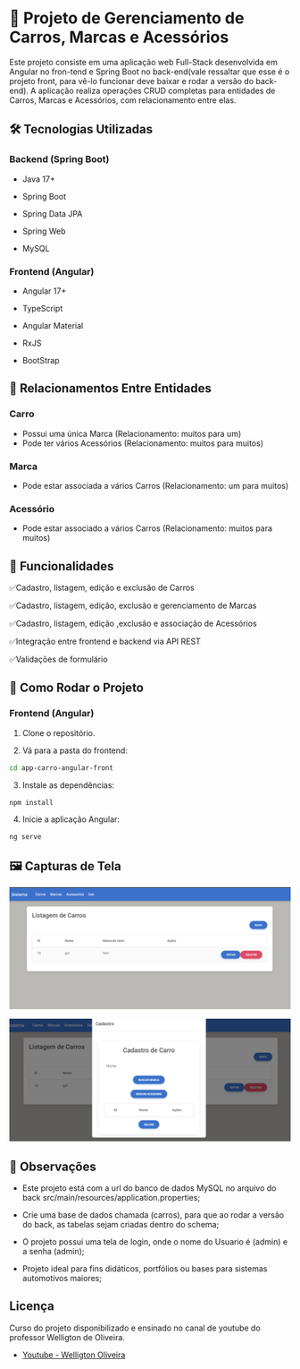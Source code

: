 # 🚗 Projeto de Gerenciamento de Carros, Marcas e Acessórios

Este projeto consiste em uma aplicação web Full-Stack desenvolvida em Angular no fron-tend e Spring Boot no back-end(vale ressaltar que esse é o projeto front, para vê-lo funcionar deve baixar e rodar a versão do back-end). A aplicação realiza operações CRUD completas para entidades de Carros, Marcas e Acessórios, com relacionamento entre elas.



## 🛠 Tecnologias Utilizadas

### Backend (Spring Boot)
- Java 17+

- Spring Boot

- Spring Data JPA

- Spring Web

- MySQL

### Frontend (Angular)
- Angular 17+

- TypeScript

- Angular Material

- RxJS

- BootStrap



## 🔗 Relacionamentos Entre Entidades

### Carro
- Possui uma única Marca (Relacionamento: muitos para um)
- Pode ter vários Acessórios (Relacionamento: muitos para muitos)

### Marca
- Pode estar associada a vários Carros (Relacionamento: um para muitos)

### Acessório
- Pode estar associado a vários Carros (Relacionamento: muitos para muitos)




## 🚀 Funcionalidades
 ✅Cadastro, listagem, edição e exclusão de Carros

 ✅Cadastro, listagem, edição, exclusão e gerenciamento de Marcas

 ✅Cadastro, listagem, edição ,exclusão e associação de Acessórios

 ✅Integração entre frontend e backend via API REST

 ✅Validações de formulário



## 🔧 Como Rodar o Projeto

### Frontend (Angular)
1. Clone o repositório.

2. Vá para a pasta do frontend:
``` bash
cd app-carro-angular-front
```

3. Instale as dependências:
``` bash
npm install
```

4. Inicie a aplicação Angular:
``` bash
ng serve
```



## 🖼️ Capturas de Tela

![alt text](image.png)

![alt text](image-1.png)



## 📌 Observações

- Este projeto está com a url do banco de dados MySQL no arquivo do back src/main/resources/application.properties;

- Crie uma base de dados chamada (carros), para que ao rodar a versão do back, as tabelas sejam criadas dentro do schema;

- O projeto possui uma tela de login, onde o nome do Usuario é (admin) e a senha (admin);

- Projeto ideal para fins didáticos, portfólios ou bases para sistemas automotivos maiores;


## Licença
Curso do projeto disponibilizado e ensinado no canal de youtube do professor Welligton de Oliveira.

- [Youtube - Welligton Oliveira](https://www.youtube.com/@wellfoz)

